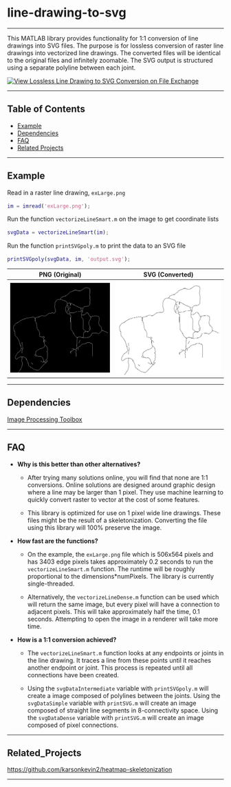 # line-drawing-to-svg

---

This MATLAB library provides functionality for 1:1 conversion of line drawings into SVG files. The purpose is for lossless conversion of raster line drawings into vectorized line drawings. The converted files will be identical to the original files and infinitely zoomable. The SVG output is structured using a separate polyline between each joint.

[![View Lossless Line Drawing to SVG Conversion on File Exchange](https://www.mathworks.com/matlabcentral/images/matlab-file-exchange.svg)](https://www.mathworks.com/matlabcentral/fileexchange/78309-lossless-line-drawing-to-svg-conversion)

---

## Table of Contents

- [Example](#Example)
- [Dependencies](#Dependencies)
- [FAQ](#FAQ)
- [Related Projects](#Related_Projects)

---

## Example
Read in a raster line drawing, `exLarge.png`

```MATLAB
im = imread('exLarge.png');
```

Run the function `vectorizeLineSmart.m` on the image to get coordinate lists

```MATLAB
svgData = vectorizeLineSmart(im);
```

Run the function `printSVGpoly.m` to print the data to an SVG file

```MATLAB
printSVGpoly(svgData, im, 'output.svg');
```

PNG (Original) | SVG (Converted)
:---: | :---:
<img src="Examples/exLarge.png" width="500" /> | <img src="Examples/exLargeSmart.svg" width="500" /> 

---

## Dependencies
[Image Processing Toolbox](https://www.mathworks.com/products/image.html)

---

## FAQ

- **Why is this better than other alternatives?**

  - After trying many solutions online, you will find that none are 1:1 conversions. Online solutions are designed around graphic design where a line may be larger than 1 pixel. They use machine learning to quickly convert raster to vector at the cost of some features.

  - This library is optimized for use on 1 pixel wide line drawings. These files might be the result of a skeletonization. Converting the file using this library will 100% preserve the image.

- **How fast are the functions?**

  - On the example, the `exLarge.png` file which is 506x564 pixels and has 3403 edge pixels takes approximately 0.2 seconds to run the `vectorizeLineSmart.m` function. The runtime will be roughly proportional to the dimensions*numPixels. The library is currently single-threaded.
 
  - Alternatively, the `vectorizeLineDense.m` function can be used which will return the same image, but every pixel will have a connection to adjacent pixels. This will take approximately half the time, 0.1 seconds. Attempting to open the image in a renderer will take more time.

- **How is a 1:1 conversion achieved?**

  - The `vectorizeLineSmart.m` function looks at any endpoints or joints in the line drawing. It traces a line from these points until it reaches another endpoint or joint. This process is repeated until all connections have been created.

  - Using the `svgDataIntermediate` variable with `printSVGpoly.m` will create a image composed of polylines between the joints. Using the `svgDataSimple` variable with `printSVG.m` will create an image composed of straight line segments in 8-connectivity space. Using the `svgDataDense` variable with `printSVG.m` will create an image composed of pixel connections.

---

## Related_Projects
https://github.com/karsonkevin2/heatmap-skeletonization

---
